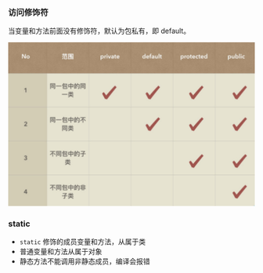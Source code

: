 ### 访问修饰符

当变量和方法前面没有修饰符，默认为包私有，即 default。

![1](images/011a24a9670c6e84c89cf8f4fb99dd25.jpeg)





### static

- `static` 修饰的成员变量和方法，从属于类
- 普通变量和方法从属于对象
- 静态方法不能调用非静态成员，编译会报错





